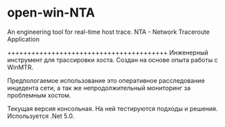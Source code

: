 # open-win-NTA
An engineering tool for real-time host trace.
NTA - Network Traceroute Application

++++++++++++++++++++++++++++++++++++++++
Инженерный инструмент для трассировки хоста.
Создан на основе опыта работы с WinMTR.

Предпологаемое использование это оперативное расследование инцедента сети, а так же непродолжительный мониторинг за проблемным хостом.

Текущая версия консольная. На ней тестируются подходы и решения.
Используется .Net 5.0.
